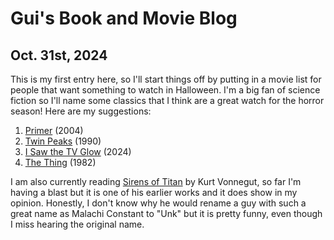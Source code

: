 # Gui's Book and Movie Blog

## Oct. 31st, 2024
This is my first entry here, so I'll start things off by putting in a movie list for people that want something to watch in Halloween. I'm a big fan of science fiction so I'll name some classics that I think are a great watch for the horror season! Here are my suggestions:

1. [Primer](https://www.imdb.com/title/tt0390384/) (2004)
2. [Twin Peaks](https://www.imdb.com/title/tt0098936/) (1990)
3. [I Saw the TV Glow](https://www.imdb.com/title/tt15574270/) (2024)
4. [The Thing](https://www.imdb.com/title/tt0084787/) (1982)

I am also currently reading [Sirens of Titan](https://en.wikipedia.org/wiki/The_Sirens_of_Titan) by Kurt Vonnegut, so far I'm having a blast but it is one of his earlier works and it does show in my opinion. Honestly, I don't know why he would rename a guy with such a great name as Malachi Constant to "Unk" but it is pretty funny, even though I miss hearing the original name.

